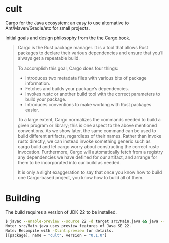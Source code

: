 # cult
Cargo for the Java ecosystem: an easy to use alternative to Ant/Maven/Gradle/etc for small projects.  

Initial goals and design philosophy from the [the Cargo book](https://doc.rust-lang.org/cargo/guide/why-cargo-exists.html).

> Cargo is the Rust package manager. It is a tool that allows Rust packages to declare their various dependencies and ensure that you’ll always get a repeatable build.
>
> To accomplish this goal, Cargo does four things:
>
> * Introduces two metadata files with various bits of package information.
> * Fetches and builds your package’s dependencies.
> * Invokes rustc or another build tool with the correct parameters to build your package.
> * Introduces conventions to make working with Rust packages easier.
>
> To a large extent, Cargo normalizes the commands needed to build a given program or library; this is one aspect to the above mentioned conventions. As we show later, the same command can be used to build different artifacts, regardless of their names. Rather than invoke rustc directly, we can instead invoke something generic such as cargo build and let cargo worry about constructing the correct rustc invocation. Furthermore, Cargo will automatically fetch from a registry any dependencies we have defined for our artifact, and arrange for them to be incorporated into our build as needed.
>
> It is only a slight exaggeration to say that once you know how to build one Cargo-based project, you know how to build all of them.

# Building

The build requires a version of JDK 22 to be installed.

```bash
$ javac --enable-preview --source 22 -d target src/Main.java && java --enable-preview -cp target Main build
Note: src/Main.java uses preview features of Java SE 22.
Note: Recompile with -Xlint:preview for details.
[[package], name = "cult", version = "0.1.0"]
```